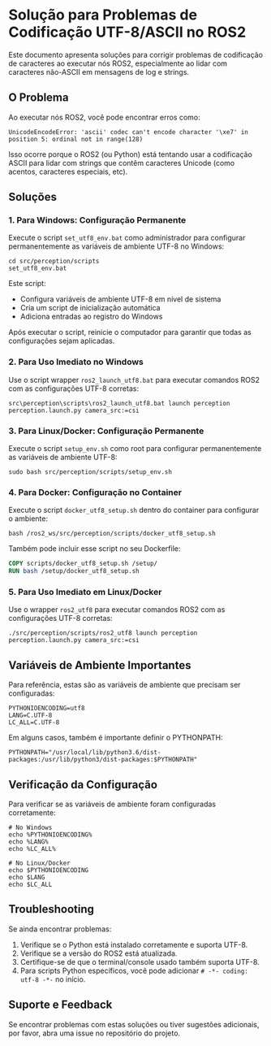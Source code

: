 # Solução para Problemas de Codificação UTF-8/ASCII no ROS2

Este documento apresenta soluções para corrigir problemas de codificação de caracteres ao executar nós ROS2, especialmente ao lidar com caracteres não-ASCII em mensagens de log e strings.

## O Problema

Ao executar nós ROS2, você pode encontrar erros como:

```
UnicodeEncodeError: 'ascii' codec can't encode character '\xe7' in position 5: ordinal not in range(128)
```

Isso ocorre porque o ROS2 (ou Python) está tentando usar a codificação ASCII para lidar com strings que contêm caracteres Unicode (como acentos, caracteres especiais, etc).

## Soluções

### 1. Para Windows: Configuração Permanente

Execute o script `set_utf8_env.bat` como administrador para configurar permanentemente as variáveis de ambiente UTF-8 no Windows:

```
cd src/perception/scripts
set_utf8_env.bat
```

Este script:
- Configura variáveis de ambiente UTF-8 em nível de sistema
- Cria um script de inicialização automática
- Adiciona entradas ao registro do Windows

Após executar o script, reinicie o computador para garantir que todas as configurações sejam aplicadas.

### 2. Para Uso Imediato no Windows

Use o script wrapper `ros2_launch_utf8.bat` para executar comandos ROS2 com as configurações UTF-8 corretas:

```
src\perception\scripts\ros2_launch_utf8.bat launch perception perception.launch.py camera_src:=csi
```

### 3. Para Linux/Docker: Configuração Permanente

Execute o script `setup_env.sh` como root para configurar permanentemente as variáveis de ambiente UTF-8:

```
sudo bash src/perception/scripts/setup_env.sh
```

### 4. Para Docker: Configuração no Container

Execute o script `docker_utf8_setup.sh` dentro do container para configurar o ambiente:

```
bash /ros2_ws/src/perception/scripts/docker_utf8_setup.sh
```

Também pode incluir esse script no seu Dockerfile:

```dockerfile
COPY scripts/docker_utf8_setup.sh /setup/
RUN bash /setup/docker_utf8_setup.sh
```

### 5. Para Uso Imediato em Linux/Docker

Use o wrapper `ros2_utf8` para executar comandos ROS2 com as configurações UTF-8 corretas:

```
./src/perception/scripts/ros2_utf8 launch perception perception.launch.py camera_src:=csi
```

## Variáveis de Ambiente Importantes

Para referência, estas são as variáveis de ambiente que precisam ser configuradas:

```
PYTHONIOENCODING=utf8
LANG=C.UTF-8
LC_ALL=C.UTF-8
```

Em alguns casos, também é importante definir o PYTHONPATH:

```
PYTHONPATH="/usr/local/lib/python3.6/dist-packages:/usr/lib/python3/dist-packages:$PYTHONPATH"
```

## Verificação da Configuração

Para verificar se as variáveis de ambiente foram configuradas corretamente:

```
# No Windows
echo %PYTHONIOENCODING%
echo %LANG%
echo %LC_ALL%

# No Linux/Docker
echo $PYTHONIOENCODING
echo $LANG
echo $LC_ALL
```

## Troubleshooting

Se ainda encontrar problemas:

1. Verifique se o Python está instalado corretamente e suporta UTF-8.
2. Verifique se a versão do ROS2 está atualizada.
3. Certifique-se de que o terminal/console usado também suporta UTF-8.
4. Para scripts Python específicos, você pode adicionar `# -*- coding: utf-8 -*-` no início.

## Suporte e Feedback

Se encontrar problemas com estas soluções ou tiver sugestões adicionais, por favor, abra uma issue no repositório do projeto. 